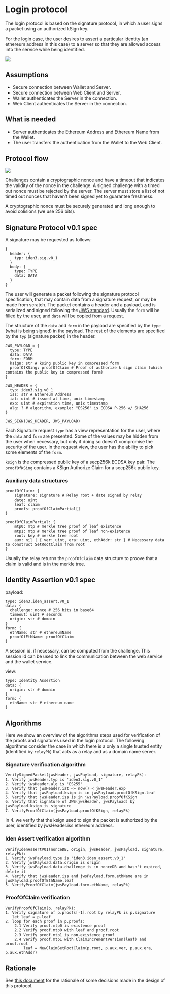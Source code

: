 # Login protocol

The login protocol is based on the signature protocol, in which a user signs a
packet using an authorized kSign key.

For the login case, the user desires to assert a particular identity (an
ethereum address in this case) to a server so that they are allowed access into
the service while being identified.

![](login_overview.png)

## Assumptions

- Secure connection between Wallet and Server.
- Secure connection between Web Client and Server.
- Wallet authenticates the Server in the connection.
- Web Client authenticates the Server in the connection.

## What is needed

- Server authenticates the Ethereum Address and Ethereum Name from the Wallet.
- The user transfers the authentication from the Wallet to the Web Client.

## Protocol flow

![](login_flow.png)

Challenges contain a cryptographic nonce and have a timeout that indicates the
validity of the nonce in the challenge.  A signed challenge with a timed out
nonce must be rejected by the server.  The server must store a list of not
timed out nonces that haven't been signed yet to guarantee freshness.

A cryptographic nonce must be securely generated and long enough to avoid
colisions (we use 256 bits).

## Signature Protocol v0.1 spec

A signature may be requested as follows:
```
{
  header: {
    typ: iden3.sig.v0_1
  }
  body: {
    type: TYPE
    data: DATA
  }
}
```

The user will generate a packet following the signature protocol specification,
that may contain data from a signature request, or may be made from scratch.
The packet contains a header and a payload, and is serialized and signed
following the [JWS standard](https://tools.ietf.org/html/rfc7515).  Usually the
`form` will be filled by the user, and `data` will be copied from a request.

The structure of the `data` and `form` in the payload are specified by the
`type` (what is being signed) in the payload.  The rest of the elements are
specified by the `typ` (signature packet) in the header.

```
JWS_PAYLOAD = {
  type: TYPE
  data: DATA
  form: FORM
  ksign: str # ksing public key in compressed form
  proofOfKSing: proofOfClaim # Proof of authorize k sign claim (which contains the public key in compressed form)
}

JWS_HEADER = {
  typ: iden3.sig.v0_1
  iss: str # Ethereum Address
  iat: uint # issued at time, unix timestamp
  exp: uint # expiration time, unix timestamp
  alg: ? # algorithm, example: "ES256" is ECDSA P-256 w/ SHA256
}

JWS_SIGN(JWS_HEADER, JWS_PAYLOAD)
```

Each Signature request `type` has a view representation for the user, where the
`data` and `form` are presented. Some of the values may be hidden from the user
when necessary, but only if doing so doesn’t compromise the security of the
user. In the request view, the user has the ability to pick some elements of
the `form`.

`ksign` is the compressed public key of a secp256k ECDSA key pair. The
`proofOfKSing` contains a KSign Authorize Claim for a secp256k public key.


### Auxiliary data structures

```
proofOfClaim: {
    signature: signature # Relay root + date signed by relay
    date: uint
    leaf: claim
    proofs: proofOfClaimPartial[]
}

proofOfClaimPartial: {
    mtp0: mtp # merkle tree proof of leaf existence
    mtp1: mtp # merkle tree proof of leaf non-existence
    root: key # merkle tree root
    aux: nil | { ver: uint, era: uint, ethAddr: str } # Necessary data to construct SetRootClaim from root
}
```

Usually the relay returns the `proofOfClaim` data structure to proove that a
claim is valid and is in the merkle tree.

## Identity Assertion v0.1 spec

payload:
```
type: iden3.iden_assert.v0_1
data: {
  challenge: nonce # 256 bits in base64
  timeout: uint # seconds
  origin: str # domain
}
form: {
  ethName: str # ethereumName
  proofOfEthName: proofOfClaim
}
```

A session id, if necessary, can be computed from the challenge.  This session
id can be used to link the communication between the web service and the wallet service.

view:
```
type: Identity Assertion
data: {
  origin: str # domain
}
form: {
  ethName: str # ethereum name
}
```

## Algorithms

Here we show an overview of the algorithms steps used for verification of the
proofs and signatures used in the login protocol.  The following algorithms
consider the case in which there is a only a single trusted entity (identified
by `relayPk`) that acts as a relay and as a domain name server.

### Signature verification algorithm
```
VerifySignedPacket(jwsHeader, jwsPayload, signature, relayPk):
1. Verify jwsHeader.typ is 'iden3.sig.v0_1'
2. Verify jwsHeader.alg is 'ES255'
3. Verify that jwsHeader.iat <= now() < jwsHeader.exp 
4. Verify that jwsPayload.ksign is in jwsPayload.proofOfKSign.leaf
5. Verify that jwsHeader.iss is in jwsPayload.proofOfKSign
6. Verify that signature of JWS(jwsHeader, jwsPayload) by jwsPayload.ksign is signature
7. VerifyProofOfClaim(jwsPayload.proofOfKSign, relayPk)
```

In 4. we verify that the ksign used to sign the packet is authorized by the user, identified by jwsHeader.iss ethereum address.

### Iden Assert verification algorithm
```
VerifyIdenAssertV01(nonceDB, origin, jwsHeader, jwsPayload, signature, relayPk):
1. Verify jwsPayload.type is 'iden3.iden_assert.v0_1'
2. Verify jwsPayload.data.origin is origin
3. Verify jwsPayload.data.challenge is in nonceDB and hasn't expired, delete it
4. Verify that jwsHeader.iss and jwsPayload.form.ethName are in jwsPayload.proofOfEthName.leaf
5. VerifyProofOfClaim(jwsPayload.form.ethName, relayPk)
```

### ProofOfClaim verification
```
VerifyProofOfClaim(p, relayPk):
1. Verify signature of p.proofs[-1].root by relayPk is p.signature
   let leaf = p.leaf
2. loop for each proof in p.proofs:
    2.1 Verify proof.mtp0 is existence proof
    2.2 Verify proof.mtp0 with leaf and proof.root
    2.3 Verify proof.mtp1 is non-existence proof
    2.4 Verify proof.mtp1 with ClaimIncrementVersion(leaf) and proof.root
        leaf = NewClaimSetRootClaim(p.root, p.aux.ver, p.aux.era, p.aux.ethAddr)
```

## Rationale

See [this document](login_spec_rationale.md) for the rationale of some decisions made in the design of this protocol.
